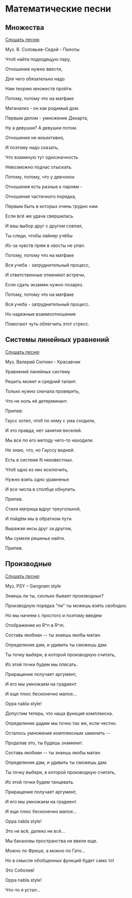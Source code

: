 # Математические песни

## Множества

[Слушать песню](https://group22x.narod.ru/grenkin/music_new/relations.mp3)

Муз. В. Соловьев-Седой - Пилоты



Чтоб найти подходящую пару,

Отношение нужно ввести,

Для чего обязательно надо

Нам теорию множеств пройти.

 

Потому, потому что на матфаке

Матанализ - он как родимый дом.

Первым делом - умножение Декарта,

Ну а девушки? А девушки потом.

 

Отношение не инъективно,

И поэтому надо сказать,

Что взаимную тут однозначность

Невозможно подчас отыскать.

 

Потому, потому, что у девчонок

Отношения есть разные к парням -

Отношения частичного порядка,

Первым быть в которых очень трудно нам.

 

Если всё же удача свершилась

И ваш выбор друг с другом совпал,

Ты следи, чтобы лайнер учёбы

Из-за чувств прям в хвосты не упал.

 

Потому, потому что на матфаке

Вся учеба - затруднительный процесс,

И ответственные отменяют встречи,

Если сдать экзамен нужно позарез.

 

Потому, потому что на матфаке

Вся учеба - затруднительный процесс.

Но надежные взаимоотношения

Помогают чуть облегчить этот стресс.


## Системы линейных уравнений

[Слушать песню](https://group22x.narod.ru/grenkin/music_new/Gauss.mp3)

Муз. Валерий Сюткин - Красавчик

Уравнений линейных систему

Решить может и средний талант.

Только нужно сначала проверить,

Что не ноль её детерминант.

Припев:

Гаусс хотел, чтоб по нему с ума сходили,

И это правда, нет занятия веселей.

Мы все по его методу чего-то находили.

Не знаю, что, но Гауссу видней.

Есть в системе N неизвестных.

Чтоб одно из них исключить,

Нужно взять одно уравненье

И все числа в столбце обнулить.

Припев.

Стала матрица вдруг треугольной,

И пойдём мы в обратном пути.

Выражая иксы друг за другом,

Мы сумели решенье найти.

Припев.


## Производные

[Слушать песню](https://youtu.be/aenv417BsFw)

Муз. PSY – Gangnam style 


Знаешь ли ты, сколько бывает производных?

Производную порядка "пи" ты можешь взять свободно.

Но мы начнем с простого и поэтому введем

Отображение из R^n в R^m.


Составь якобиан -- ты знаешь якобы матан.

Определение дам, и удивить ты сможешь дам.

Ты точку выбери, в которой производную считать,

Из этой точки будем мы плясать.


Приращение получает аргумент,

И его мы умножаем на градиент.

И еще плюс бесконечно малое...

Oppa nabla style!



Допустим теперь, что наша функция комплексна.

Определение дадим мы точно так же, если честно.

Осталось умножение комплексным заменить --

Проделав это, ты будешь знаменит.


Составь якобиан -- ты знаешь якобы матан.

Определение дам, и удивить ты сможешь дам.

Ты точку выбери, в которой производную считать,

Из этой точки будем танцевать.


Приращение получает аргумент,

И его мы умножаем на градиент.

И еще плюс бесконечно малое...

Oppa nabla style!



Это не всё, далеко не всё...

Мы банаховы пространства не ввели еще.

Можно по Фреше, а можно по Гато...

Но в смысле обобщенных функций будет само то!

Это Соболев!


Oppa nabla style!

Что-то я устал... 
